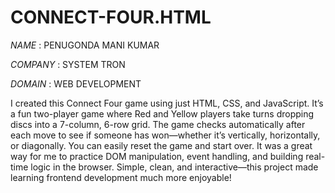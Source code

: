 # CONNECT-FOUR.HTML

*NAME* : PENUGONDA MANI KUMAR

*COMPANY* : SYSTEM TRON

*DOMAIN* : WEB DEVELOPMENT


I created this Connect Four game using just HTML, CSS, and JavaScript. It’s a fun two-player game where Red and Yellow players take turns dropping discs into a 7-column, 6-row grid. The game checks automatically after each move to see if someone has won—whether it’s vertically, horizontally, or diagonally. You can easily reset the game and start over. It was a great way for me to practice DOM manipulation, event handling, and building real-time logic in the browser. Simple, clean, and interactive—this project made learning frontend development much more enjoyable!









